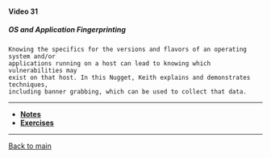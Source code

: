 #### Video 31

##### OS and Application Fingerprinting

```
Knowing the specifics for the versions and flavors of an operating system and/or
applications running on a host can lead to knowing which vulnerabilities may
exist on that host. In this Nugget, Keith explains and demonstrates techniques,
including banner grabbing, which can be used to collect that data.
```

---

- **[Notes](notes.md)**
- **[Exercises](exercises.md)**

---

[Back to main](https://github.com/rot0xd/CBTNuggets/blob/master/CEHv9/README.md)

